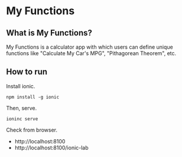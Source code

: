# My Functions

## What is My Functions?

My Functions is a calculator app with which users can define unique functions like "Calculate My Car's MPG", "Pithagorean Theorem", etc.

## How to run

Install ionic.
```
npm install -g ionic
```

Then, serve.
```
ioninc serve
```

Check from browser.
- http://localhost:8100
- http://localhost:8100/ionic-lab
